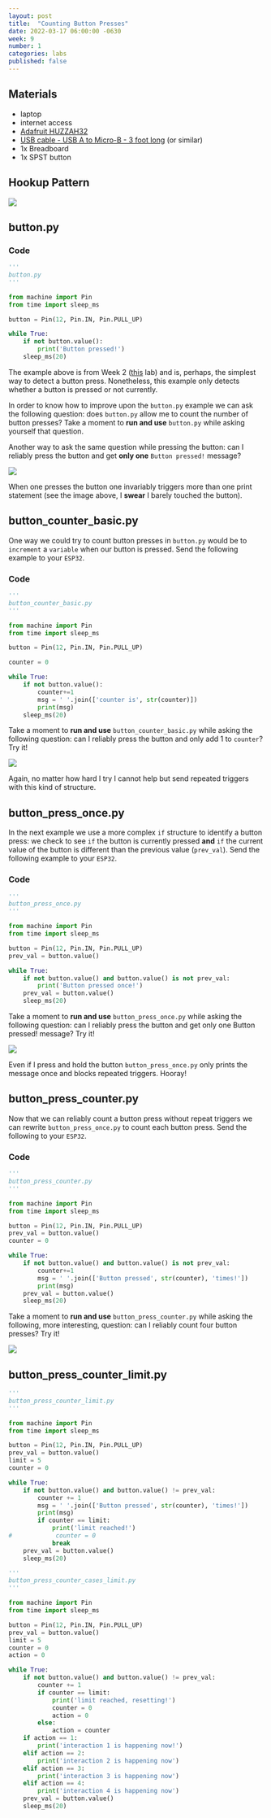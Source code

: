 ```yaml
---
layout: post
title:  "Counting Button Presses"
date: 2022-03-17 06:00:00 -0630
week: 9
number: 1
categories: labs
published: false
---
```


## Materials

* laptop
* internet access
* [Adafruit HUZZAH32](https://www.adafruit.com/product/3591)
* [USB cable - USB A to Micro-B - 3 foot long](https://www.adafruit.com/product/592) (or similar)
* 1x Breadboard
* 1x SPST button


## Hookup Pattern

![]({{site.url}}/assets/imgs/fritzing/button.png)


## button.py

### Code

```python
'''
button.py
'''

from machine import Pin
from time import sleep_ms

button = Pin(12, Pin.IN, Pin.PULL_UP)

while True:
    if not button.value():
        print('Button pressed!')
    sleep_ms(20)
```

The example above is from Week 2 ([this](https://physcpu1.caseyanderson.com/2020/01/30/digitalIO.html) lab) and is, perhaps, the simplest way to detect a button press. Nonetheless, this example only detects whether a button is pressed or not currently.

In order to know how to improve upon the `button.py` example we can ask the following question: does `button.py` allow me to count the number of button presses? Take a moment to **run and use** `button.py` while asking yourself that question.

Another way to ask the same question while pressing the button: can I reliably press the button and get **only one** `Button pressed!` message?

![]({{site.url}}/assets/imgs/button_test_one_fail.png)

When one presses the button one invariably triggers more than one print statement (see the image above, I **swear** I barely touched the button).


## button_counter_basic.py

One way we could try to count button presses in `button.py` would be to `increment` a `variable` when our button is pressed. Send the following example to your `ESP32`.

### Code

```python
'''
button_counter_basic.py
'''

from machine import Pin
from time import sleep_ms

button = Pin(12, Pin.IN, Pin.PULL_UP)

counter = 0

while True:
    if not button.value():
        counter+=1
        msg = ' '.join(['counter is', str(counter)])
        print(msg)
    sleep_ms(20)
```

Take a moment to **run and use** `button_counter_basic.py` while asking the following question: can I reliably press the button and only add 1 to `counter`? Try it!

![]({{site.url}}/assets/imgs/button_test_two_fail.png)

Again, no matter how hard I try I cannot help but send repeated triggers with this kind of structure.


## button_press_once.py

In the next example we use a more complex `if` structure to identify a button press: we check to see `if` the button is currently pressed **and** `if` the current value of the button is different than the previous value (`prev_val`). Send the following example to your `ESP32`.

### Code

```python
'''
button_press_once.py
'''

from machine import Pin
from time import sleep_ms

button = Pin(12, Pin.IN, Pin.PULL_UP)
prev_val = button.value()

while True:
    if not button.value() and button.value() is not prev_val:
        print('Button pressed once!')
    prev_val = button.value()
    sleep_ms(20)
```

Take a moment to **run and use** `button_press_once.py` while asking the following question: can I reliably press the button and get only one Button pressed! message? Try it!

![]({{site.url}}/assets/imgs/button_test_three_win.png)

Even if I press and hold the button `button_press_once.py` only prints the message once and blocks repeated triggers. Hooray!


## button_press_counter.py

Now that we can reliably count a button press without repeat triggers we can rewrite `button_press_once.py` to count each button press. Send the following to your `ESP32`.

### Code

```python
'''
button_press_counter.py
'''

from machine import Pin
from time import sleep_ms

button = Pin(12, Pin.IN, Pin.PULL_UP)
prev_val = button.value()
counter = 0

while True:
    if not button.value() and button.value() is not prev_val:
        counter+=1
        msg = ' '.join(['Button pressed', str(counter), 'times!'])
        print(msg)
    prev_val = button.value()
    sleep_ms(20)
```

Take a moment to **run and use** `button_press_counter.py` while asking the following, more interesting, question: can I reliably count four button presses? Try it!

![]({{site.url}}/assets/imgs/button_counter_working.png)


## button_press_counter_limit.py

```python
'''
button_press_counter_limit.py
'''

from machine import Pin
from time import sleep_ms

button = Pin(12, Pin.IN, Pin.PULL_UP)
prev_val = button.value()
limit = 5
counter = 0

while True:
    if not button.value() and button.value() != prev_val:
        counter += 1
        msg = ' '.join(['Button pressed', str(counter), 'times!'])
        print(msg)
        if counter == limit:
            print('limit reached!')
#            counter = 0
            break
    prev_val = button.value()
    sleep_ms(20)
```

```python
'''
button_press_counter_cases_limit.py
'''

from machine import Pin
from time import sleep_ms

button = Pin(12, Pin.IN, Pin.PULL_UP)
prev_val = button.value()
limit = 5
counter = 0
action = 0

while True:
    if not button.value() and button.value() != prev_val:
        counter += 1
        if counter == limit:
            print('limit reached, resetting!')
            counter = 0
            action = 0
        else:
            action = counter
    if action == 1:
        print('interaction 1 is happening now!')
    elif action == 2:
        print('interaction 2 is happening now')
    elif action == 3:
        print('interaction 3 is happening now')
    elif action == 4:
        print('interaction 4 is happening now')
    prev_val = button.value()
    sleep_ms(20)
```
